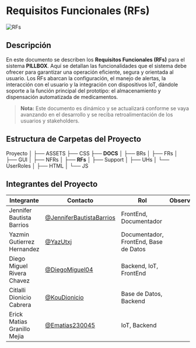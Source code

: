 # Requisitos Funcionales (RFs)
![RFs](https://img.shields.io/badge/Documentación-Microsoft_Word-2B579A?style=flat&logo=microsoft-word)

## Descripción
En este documento se describen los **Requisitos Funcionales (RFs)** para el sistema **PILLBOX**. Aquí se detallan las funcionalidades que el sistema debe ofrecer para garantizar una operación eficiente, segura y orientada al usuario. Los RFs abarcan la configuración, el manejo de alertas, la interacción con el usuario y la integración con dispositivos IoT, dándole soporte a la función principal del prototipo: el almacenamiento y dispensación automatizada de medicamentos.

> **Nota:** Este documento es dinámico y se actualizará conforme se vaya avanzando en el desarrollo y se reciba retroalimentación de los usuarios y stakeholders.

## Estructura de Carpetas del Proyecto

Proyecto
│
├── ASSETS
├── CSS
├── **DOCS**
│   ├── BRs
│   ├── FRs
│   ├── GUI
│   ├── NFRs
│   ├── **RFs**
│   ├── Support
│   ├── UHs
│   └── UserRoles
│
├── HTML
│
└── JS


## Integrantes del Proyecto

| Integrante                | Contacto                                                   | Rol                      | Observaciones |
|---------------------------|------------------------------------------------------------|--------------------------|---------------|
| Jennifer Bautista Barrios  | [@JenniferBautistaBarrios](https://github.com/JenniferBautistaBarrios)  | FrontEnd, Documentador   |               |
| Yazmin Gutierrez Hernandez | [@YazUtxj](https://github.com/YazUtxj)                     | Documentador, FrontEnd, Base de Datos |               |
| Diego Miguel Rivera Chavez | [@DiegoMiguel04](https://github.com/DiegoMiguel04)         | Backend, IoT, FrontEnd   |               |
| Citlalli Dionicio Cabrera | [@KouDionicio](https://github.com/KouDionicio)             | Base de Datos, Backend   |               |
| Erick Matias Granillo Mejia| [@Ematias230045](https://github.com/Ematias230045)         | IoT, Backend             |               |